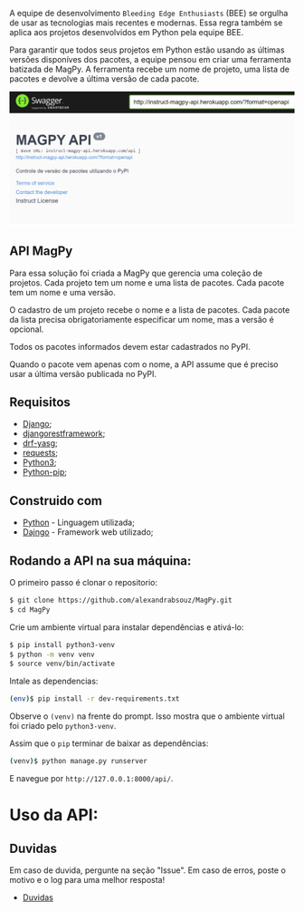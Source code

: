 A equipe de desenvolvimento `Bleeding Edge Enthusiasts` (BEE) se orgulha de usar as tecnologias mais recentes e modernas. Essa regra também se aplica aos projetos desenvolvidos em Python pela equipe BEE.

Para garantir que todos seus projetos em Python estão usando as últimas versões disponíves dos pacotes, a equipe pensou em criar uma ferramenta batizada de MagPy. A ferramenta recebe um nome de projeto, uma lista de pacotes e devolve a última versão de cada pacote.

![Imagem swagger](https://github.com/alexandrabsouz/MagPy/blob/main/img/swagger_magpy.png)
## API MagPy

Para essa solução foi criada a MagPy que gerencia uma coleção de projetos. Cada projeto tem um nome e uma lista de pacotes. Cada pacote tem um nome e uma versão.

O cadastro de um projeto recebe o nome e a lista de pacotes. Cada pacote da lista precisa obrigatoriamente especificar um nome, mas a versão é opcional.

Todos os pacotes informados devem estar cadastrados no PyPI.

Quando o pacote vem apenas com o nome, a API assume que é preciso usar a última versão publicada no PyPI.

## Requisitos

* [Django](https://www.djangoproject.com/);
* [djangorestframework](https://www.django-rest-framework.org/);
* [drf-yasg](https://drf-yasg.readthedocs.io/en/stable/);
* [requests](https://docs.python-requests.org/en/master/);
* [Python3](https://www.python.org/);
* [Python-pip](https://pypi.org/project/pip/);


## Construido com

* [Python](https://www.python.org/) - Linguagem utilizada;
* [Dajngo](https://www.djangoproject.com/) - Framework web utilizado;

## Rodando a API na sua máquina:

O primeiro passo é clonar o repositorio:

```sh
$ git clone https://github.com/alexandrabsouz/MagPy.git
$ cd MagPy
```

Crie um ambiente virtual para instalar dependências e ativá-lo:

```sh
$ pip install python3-venv 
$ python -m venv venv 
$ source venv/bin/activate
```

Intale as dependencias:

```sh
(env)$ pip install -r dev-requirements.txt
```
Observe o `(venv)` na frente do prompt. Isso mostra que o ambiente virtual foi criado pelo `python3-venv`.

Assim que o `pip` terminar de baixar as dependências:
```sh
(venv)$ python manage.py runserver
```
E navegue por `http://127.0.0.1:8000/api/`.


# Uso da API:



## Duvidas

Em caso de duvida, pergunte na seção "Issue". Em caso de erros, poste o motivo e o log para uma melhor resposta!

* [Duvidas](https://github.com/alexandrabsouz/MagPy/issues)

